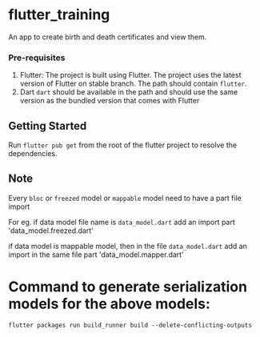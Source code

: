 # flutter_training

An app to create birth and death certificates and view them.

### Pre-requisites

1. Flutter: 
The project is built using Flutter. The project uses the latest version of Flutter on stable branch. The path should contain `flutter`.
2. Dart
`dart` should be available in the path and should use the same version as the bundled version that comes with Flutter

## Getting Started

Run `flutter pub get` from the root of the flutter project to resolve the dependencies.

## Note
Every `bloc` or `freezed` model or `mappable` model need to have a part file import

For eg. if data model file name is `data_model.dart`
add an import part 'data_model.freezed.dart'

if data model is mappable model, then in the file `data_model.dart`
add an import in the same file part 'data_model.mapper.dart'

# Command to generate serialization models for the above models:
 `flutter packages run build_runner build --delete-conflicting-outputs`

